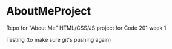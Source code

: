 # AboutMeProject
Repo for "About Me" HTML/CSS/JS project for Code 201 week 1

Testing (to make sure git's pushing again)